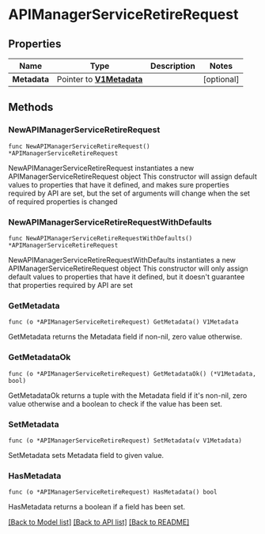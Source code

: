 # APIManagerServiceRetireRequest

## Properties

Name | Type | Description | Notes
------------ | ------------- | ------------- | -------------
**Metadata** | Pointer to [**V1Metadata**](V1Metadata.md) |  | [optional] 

## Methods

### NewAPIManagerServiceRetireRequest

`func NewAPIManagerServiceRetireRequest() *APIManagerServiceRetireRequest`

NewAPIManagerServiceRetireRequest instantiates a new APIManagerServiceRetireRequest object
This constructor will assign default values to properties that have it defined,
and makes sure properties required by API are set, but the set of arguments
will change when the set of required properties is changed

### NewAPIManagerServiceRetireRequestWithDefaults

`func NewAPIManagerServiceRetireRequestWithDefaults() *APIManagerServiceRetireRequest`

NewAPIManagerServiceRetireRequestWithDefaults instantiates a new APIManagerServiceRetireRequest object
This constructor will only assign default values to properties that have it defined,
but it doesn't guarantee that properties required by API are set

### GetMetadata

`func (o *APIManagerServiceRetireRequest) GetMetadata() V1Metadata`

GetMetadata returns the Metadata field if non-nil, zero value otherwise.

### GetMetadataOk

`func (o *APIManagerServiceRetireRequest) GetMetadataOk() (*V1Metadata, bool)`

GetMetadataOk returns a tuple with the Metadata field if it's non-nil, zero value otherwise
and a boolean to check if the value has been set.

### SetMetadata

`func (o *APIManagerServiceRetireRequest) SetMetadata(v V1Metadata)`

SetMetadata sets Metadata field to given value.

### HasMetadata

`func (o *APIManagerServiceRetireRequest) HasMetadata() bool`

HasMetadata returns a boolean if a field has been set.


[[Back to Model list]](../README.md#documentation-for-models) [[Back to API list]](../README.md#documentation-for-api-endpoints) [[Back to README]](../README.md)


